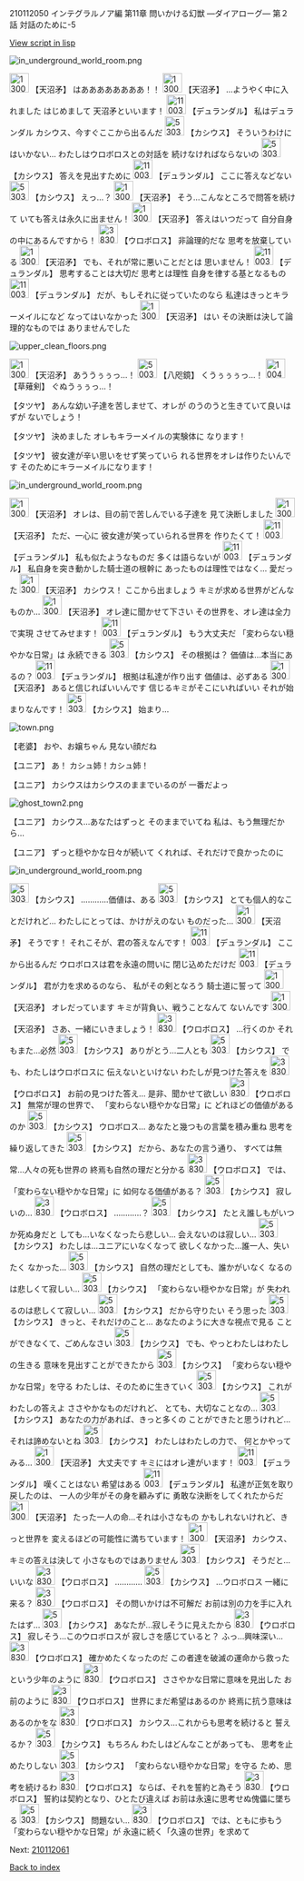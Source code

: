 210112050 インテグラルノア編 第11章 問いかける幻獣 ―ダイアローグ― 第２話 対話のために-5

[View script in lisp](../scripts/210112050.txt)

![in_underground_world_room.png](../images/backgrounds/in_underground_world_room.png)

<img src="../images/units/1300431.png" alt="1300431.png" height="34"/>
【天沼矛】
はああああああああ！！

<img src="../images/units/1300431.png" alt="1300431.png" height="34"/>
【天沼矛】
…ようやく中に入れました
はじめまして
天沼矛といいます！

<img src="../images/units/1100341.png" alt="1100341.png" height="34"/>
【デュランダル】
私はデュランダル
カシウス、今すぐここから出るんだ

<img src="../images/units/5303111.png" alt="5303111.png" height="34"/>
【カシウス】
そういうわけにはいかない…
わたしはウロボロスとの対話を
続けなければならないの

<img src="../images/units/5303111.png" alt="5303111.png" height="34"/>
【カシウス】
答えを見出すために

<img src="../images/units/1100341.png" alt="1100341.png" height="34"/>
【デュランダル】
ここに答えなどない

<img src="../images/units/5303111.png" alt="5303111.png" height="34"/>
【カシウス】
えっ…？

<img src="../images/units/1300431.png" alt="1300431.png" height="34"/>
【天沼矛】
そう…こんなところで問答を続けて
いても答えは永久に出ません！

<img src="../images/units/1300431.png" alt="1300431.png" height="34"/>
【天沼矛】
答えはいつだって
自分自身の中にあるんですから！

<img src="../images/units/3830008.png" alt="3830008.png" height="34"/>
【ウロボロス】
非論理的だな
思考を放棄している

<img src="../images/units/1300431.png" alt="1300431.png" height="34"/>
【天沼矛】
でも、それが常に悪いことだとは
思いません！

<img src="../images/units/1100341.png" alt="1100341.png" height="34"/>
【デュランダル】
思考することは大切だ
思考とは理性
自身を律する基となるもの

<img src="../images/units/1100341.png" alt="1100341.png" height="34"/>
【デュランダル】
だが、もしそれに従っていたのなら
私達はきっとキラーメイルになど
なってはいなかった

<img src="../images/units/1300431.png" alt="1300431.png" height="34"/>
【天沼矛】
はい
その決断は決して論理的なものでは
ありませんでした

![upper_clean_floors.png](../images/backgrounds/upper_clean_floors.png)

<img src="../images/units/1300431.png" alt="1300431.png" height="34"/>
【天沼矛】
あううぅぅっ…！

<img src="../images/units/500331.png" alt="500331.png" height="34"/>
【八咫鏡】
くうぅぅぅっ…！

<img src="../images/units/100421.png" alt="100421.png" height="34"/>
【草薙剣】
ぐぬうぅぅっ…！

【タツヤ】
あんな幼い子達を苦しませて、オレが
のうのうと生きていて良いはずが
ないでしょう！

【タツヤ】
決めました
オレもキラーメイルの実験体に
なります！

【タツヤ】
彼女達が辛い思いをせず笑っていら
れる世界をオレは作りたいんです
そのためにキラーメイルになります！

![in_underground_world_room.png](../images/backgrounds/in_underground_world_room.png)

<img src="../images/units/1300431.png" alt="1300431.png" height="34"/>
【天沼矛】
オレは、目の前で苦しんでいる子達を
見て決断しました

<img src="../images/units/1300431.png" alt="1300431.png" height="34"/>
【天沼矛】
ただ、一心に
彼女達が笑っていられる世界を
作りたくて！

<img src="../images/units/1100341.png" alt="1100341.png" height="34"/>
【デュランダル】
私も似たようなものだ
多くは語らないが

<img src="../images/units/1100341.png" alt="1100341.png" height="34"/>
【デュランダル】
私自身を突き動かした騎士道の根幹に
あったものは理性ではなく…
愛だった

<img src="../images/units/1300431.png" alt="1300431.png" height="34"/>
【天沼矛】
カシウス！
ここから出ましょう
キミが求める世界がどんなものか…

<img src="../images/units/1300431.png" alt="1300431.png" height="34"/>
【天沼矛】
オレ達に聞かせて下さい
その世界を、オレ達は全力で実現
させてみせます！

<img src="../images/units/1100341.png" alt="1100341.png" height="34"/>
【デュランダル】
もう大丈夫だ
「変わらない穏やかな日常」は
永続できる

<img src="../images/units/5303111.png" alt="5303111.png" height="34"/>
【カシウス】
その根拠は？
価値は…本当にあるの？

<img src="../images/units/1100341.png" alt="1100341.png" height="34"/>
【デュランダル】
根拠は私達が作り出す
価値は、必ずある

<img src="../images/units/1300431.png" alt="1300431.png" height="34"/>
【天沼矛】
あると信じればいいんです
信じるキミがそこにいればいい
それが始まりなんです！

<img src="../images/units/5303111.png" alt="5303111.png" height="34"/>
【カシウス】
始まり…

![town.png](../images/backgrounds/town.png)

【老婆】
おや、お嬢ちゃん
見ない顔だね

【ユニア】
あ！
カシュ姉！カシュ姉！

【ユニア】
カシウスはカシウスのままでいるのが
一番だよっ

![ghost_town2.png](../images/backgrounds/ghost_town2.png)

【ユニア】
カシウス…あなたはずっと
そのままでいてね
私は、もう無理だから…

【ユニア】
ずっと穏やかな日々が続いて
くれれば、それだけで良かったのに

![in_underground_world_room.png](../images/backgrounds/in_underground_world_room.png)

<img src="../images/units/5303111.png" alt="5303111.png" height="34"/>
【カシウス】
…………価値は、ある

<img src="../images/units/5303111.png" alt="5303111.png" height="34"/>
【カシウス】
とても個人的なことだけれど…
わたしにとっては、かけがえのない
ものだった…

<img src="../images/units/1300431.png" alt="1300431.png" height="34"/>
【天沼矛】
そうです！
それこそが、君の答えなんです！

<img src="../images/units/1100341.png" alt="1100341.png" height="34"/>
【デュランダル】
ここから出るんだ
ウロボロスは君を永遠の問いに
閉じ込めただけだ

<img src="../images/units/1100341.png" alt="1100341.png" height="34"/>
【デュランダル】
君が力を求めるのなら、
私がその剣となろう
騎士道に誓って

<img src="../images/units/1300431.png" alt="1300431.png" height="34"/>
【天沼矛】
オレだっています
キミが背負い、戦うことなんて
ないんです

<img src="../images/units/1300431.png" alt="1300431.png" height="34"/>
【天沼矛】
さあ、一緒にいきましょう！

<img src="../images/units/3830008.png" alt="3830008.png" height="34"/>
【ウロボロス】
…行くのか
それもまた…必然

<img src="../images/units/5303111.png" alt="5303111.png" height="34"/>
【カシウス】
ありがとう…二人とも

<img src="../images/units/5303111.png" alt="5303111.png" height="34"/>
【カシウス】
でも、わたしはウロボロスに
伝えないといけない
わたしが見つけた答えを

<img src="../images/units/3830008.png" alt="3830008.png" height="34"/>
【ウロボロス】
お前の見つけた答え…
是非、聞かせて欲しい

<img src="../images/units/3830008.png" alt="3830008.png" height="34"/>
【ウロボロス】
無常が理の世界で、
「変わらない穏やかな日常」に
どれほどの価値があるのか

<img src="../images/units/5303111.png" alt="5303111.png" height="34"/>
【カシウス】
ウロボロス…
あなたと幾つもの言葉を積み重ね
思考を繰り返してきた

<img src="../images/units/5303111.png" alt="5303111.png" height="34"/>
【カシウス】
だから、あなたの言う通り、
すべては無常…人々の死も世界の
終焉も自然の理だと分かる

<img src="../images/units/3830008.png" alt="3830008.png" height="34"/>
【ウロボロス】
では、「変わらない穏やかな日常」に
如何なる価値がある？

<img src="../images/units/5303111.png" alt="5303111.png" height="34"/>
【カシウス】
寂しいの…

<img src="../images/units/3830008.png" alt="3830008.png" height="34"/>
【ウロボロス】
…………？

<img src="../images/units/5303111.png" alt="5303111.png" height="34"/>
【カシウス】
たとえ誰しもがいつか死ぬ身だと
しても…いなくなったら悲しい…
会えないのは寂しい…

<img src="../images/units/5303111.png" alt="5303111.png" height="34"/>
【カシウス】
わたしは…ユニアにいなくなって
欲しくなかった…誰一人、失いたく
なかった…

<img src="../images/units/5303111.png" alt="5303111.png" height="34"/>
【カシウス】
自然の理だとしても、誰かがいなく
なるのは悲しくて寂しい…

<img src="../images/units/5303111.png" alt="5303111.png" height="34"/>
【カシウス】
「変わらない穏やかな日常」が
失われるのは悲しくて寂しい…

<img src="../images/units/5303111.png" alt="5303111.png" height="34"/>
【カシウス】
だから守りたい
そう思った

<img src="../images/units/5303111.png" alt="5303111.png" height="34"/>
【カシウス】
きっと、それだけのこと…
あなたのように大きな視点で見る
ことができなくて、ごめんなさい

<img src="../images/units/5303111.png" alt="5303111.png" height="34"/>
【カシウス】
でも、やっとわたしはわたしの生きる
意味を見出すことができたから

<img src="../images/units/5303111.png" alt="5303111.png" height="34"/>
【カシウス】
「変わらない穏やかな日常」を守る
わたしは、そのために生きていく

<img src="../images/units/5303111.png" alt="5303111.png" height="34"/>
【カシウス】
これがわたしの答えよ
ささやかなものだけれど、
とても、大切なことなの…

<img src="../images/units/5303111.png" alt="5303111.png" height="34"/>
【カシウス】
あなたの力があれば、きっと多くの
ことができたと思うけれど…
それは諦めないとね

<img src="../images/units/5303111.png" alt="5303111.png" height="34"/>
【カシウス】
わたしはわたしの力で、
何とかやってみる…

<img src="../images/units/1300431.png" alt="1300431.png" height="34"/>
【天沼矛】
大丈夫です
キミにはオレ達がいます！

<img src="../images/units/1100341.png" alt="1100341.png" height="34"/>
【デュランダル】
嘆くことはない
希望はある

<img src="../images/units/1100341.png" alt="1100341.png" height="34"/>
【デュランダル】
私達が正気を取り戻したのは、
一人の少年がその身を顧みずに
勇敢な決断をしてくれたからだ

<img src="../images/units/1300431.png" alt="1300431.png" height="34"/>
【天沼矛】
たった一人の命…それは小さなもの
かもしれないけれど、きっと世界を
変えるほどの可能性に満ちています！

<img src="../images/units/1300431.png" alt="1300431.png" height="34"/>
【天沼矛】
カシウス、キミの答えは決して
小さなものではありません

<img src="../images/units/5303111.png" alt="5303111.png" height="34"/>
【カシウス】
そうだと…いいな

<img src="../images/units/3830008.png" alt="3830008.png" height="34"/>
【ウロボロス】
…………

<img src="../images/units/5303111.png" alt="5303111.png" height="34"/>
【カシウス】
…ウロボロス
一緒に来る？

<img src="../images/units/3830008.png" alt="3830008.png" height="34"/>
【ウロボロス】
その問いかけは不可解だ
お前は別の力を手に入れたはず…

<img src="../images/units/5303111.png" alt="5303111.png" height="34"/>
【カシウス】
あなたが…寂しそうに見えたから

<img src="../images/units/3830008.png" alt="3830008.png" height="34"/>
【ウロボロス】
寂しそう…このウロボロスが
寂しさを感じていると？
ふっ…興味深い…

<img src="../images/units/3830008.png" alt="3830008.png" height="34"/>
【ウロボロス】
確かめたくなったのだ
この者達を破滅の運命から救った
という少年のように

<img src="../images/units/3830008.png" alt="3830008.png" height="34"/>
【ウロボロス】
ささやかな日常に意味を見出した
お前のように

<img src="../images/units/3830008.png" alt="3830008.png" height="34"/>
【ウロボロス】
世界にまだ希望はあるのか
終焉に抗う意味はあるのかをな

<img src="../images/units/3830008.png" alt="3830008.png" height="34"/>
【ウロボロス】
カシウス…これからも思考を続けると
誓えるか？

<img src="../images/units/5303111.png" alt="5303111.png" height="34"/>
【カシウス】
もちろん
わたしはどんなことがあっても、
思考を止めたりしない

<img src="../images/units/5303111.png" alt="5303111.png" height="34"/>
【カシウス】
「変わらない穏やかな日常」を守る
ため、思考を続けるわ

<img src="../images/units/3830008.png" alt="3830008.png" height="34"/>
【ウロボロス】
ならば、それを誓約と為そう

<img src="../images/units/3830008.png" alt="3830008.png" height="34"/>
【ウロボロス】
誓約は契約となり、ひとたび違えば
お前は永遠に思考せぬ傀儡に墜ちる

<img src="../images/units/5303111.png" alt="5303111.png" height="34"/>
【カシウス】
問題ない…

<img src="../images/units/3830008.png" alt="3830008.png" height="34"/>
【ウロボロス】
では、ともに歩もう
「変わらない穏やかな日常」が
永遠に続く「久遠の世界」を求めて


Next: [210112061](210112061.md)

[Back to index](index.md)
